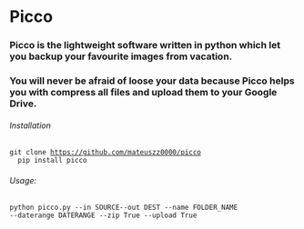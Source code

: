 
# Picco

### Picco is the lightweight software written in python which let you backup your favourite images from vacation. <br>
### You will never be afraid of loose your data  because Picco helps you with compress all files and upload them to your Google Drive.

###### Installation
<code>git clone https://github.com/mateuszz0000/picco
&ensp; pip install picco</code>

###### Usage:
<code>python picco.py --in SOURCE--out DEST --name FOLDER_NAME --daterange DATERANGE --zip True --upload True</code>

